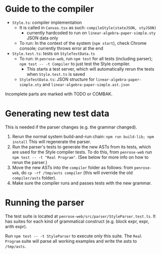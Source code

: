 # Guide to the compiler

- `Style.ts`: compiler implementation
    - It is called in `Canvas.tsx` as such: `compileStyle(stateJSON, styJSON)`
        - currently hardcoded to run on `linear-algebra-paper-simple.sty` JSON data only
    - To run: In the context of the system (`npm start`), check Chrome console; currently throws error at the end
- `Style.test.ts`: tests on `StyleTestData.ts`
    - To run: in `penrose-web`, run `npm test` for all tests (including parser); `npm test -- -t Compiler` to just test the Style compiler. 
        - This starts a test server, which will automatically rerun the tests when `Style.test.ts` is saved
    - `StyleTestData.ts`: JSON structure for `linear-algebra-paper-simple.sty` and `linear-algebra-paper-simple.ast.json`

Incomplete parts are marked with TODO or COMBAK.

# Generating new test data

This is needed if the parser changes (e.g. the grammar changed). 

1. Rerun the normal system build-and-run chain: `npm run build-lib; npm install` This will regenerate the parser.
2. Run the parser's tests to generate the new ASTs from its tests, which are used for the Style compiler tests. To do this, from `penrose-web` run `npm test -- -t "Real Program"`. (See below for more info on how to rerun the parser.)
3. Move the new ASTs into the `compiler` folder as follows: from `penrose-web`, do `cp -rf /tmp/asts compiler` (this will override the old `compiler/asts` folder).
4. Make sure the compiler runs and passes tests with the new grammar.

# Running the parser

The test suite is located at `penrose-web/src/parser/StyleParser.test.ts`. It has suites for each kind of grammatical construct (e.g. block expr, expr, arith expr).

Run `npm test -- -t StyleParser` to execute only this suite. The `Real Program` suite will parse all working examples and write the asts to `/tmp/asts`.
